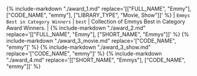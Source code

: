 {%
    include-markdown "./award_1.md"
    replace='[["FULL_NAME", "Emmy"], ["CODE_NAME", "emmy"], ["LIBRARY_TYPE", "Movie, Show"]]'
%}
| `Emmys Best in Category Winners` | `best` | Collection of Emmys Best in Category Award Winners. |
{%
    include-markdown "./award_2.md"
    replace='[["FULL_NAME", "Emmy"], ["SHORT_NAME", "Emmys"]]'
%}
{%
    include-markdown "./award_3_movie.md"
    replace='["CODE_NAME", "emmy"]'
%}
{%
    include-markdown "./award_3_show.md"
    replace='["CODE_NAME", "emmy"]'
%}
{%
    include-markdown "./award_4.md"
    replace='[["SHORT_NAME", "Emmys"], ["CODE_NAME", "emmy"]]'
%}